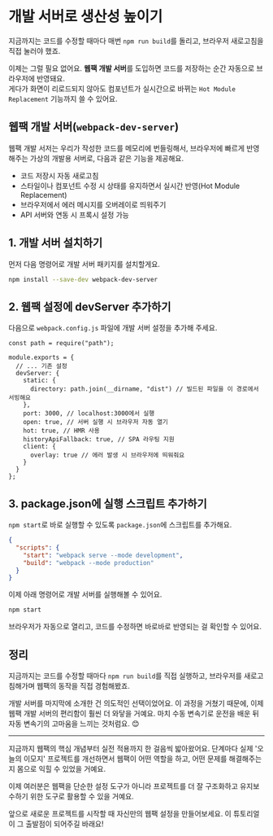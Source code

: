 # 개발 서버로 생산성 높이기

지금까지는 코드를 수정할 때마다 매번 `npm run build`를 돌리고, 브라우저 새로고침을 직접 눌러야 했죠.

이제는 그럴 필요 없어요. **웹팩 개발 서버**를 도입하면 코드를 저장하는 순간 자동으로 브라우저에 반영돼요.  
게다가 화면이 리로드되지 않아도 컴포넌트가 실시간으로 바뀌는 `Hot Module Replacement` 기능까지 쓸 수 있어요.

## 웹팩 개발 서버(`webpack-dev-server`)

웹팩 개발 서저는 우리가 작성한 코드를 메모리에 번들링해서, 브라우저에 빠르게 반영해주는 가상의 개발용 서버로, 다음과 같은 기능을 제공해요.

- 코드 저장시 자동 새로고침
- 스타일이나 컴포넌트 수정 시 상태를 유지하면서 실시간 반영(Hot Module Replacement)
- 브라우저에서 에러 메시지를 오버레이로 띄워주기
- API 서버와 연동 시 프록시 설정 가능

## 1. 개발 서버 설치하기

먼저 다음 명령어로 개발 서버 패키지를 설치할게요.

```bash
npm install --save-dev webpack-dev-server
```

## 2. 웹팩 설정에 devServer 추가하기

다음으로 `webpack.config.js` 파일에 개발 서버 설정을 추가해 주세요.

```js{5-16}
const path = require("path");

module.exports = {
  // ... 기존 설정
  devServer: {
    static: {
      directory: path.join(__dirname, "dist") // 빌드된 파일을 이 경로에서 서빙해요
    },
    port: 3000, // localhost:3000에서 실행
    open: true, // 서버 실행 시 브라우저 자동 열기
    hot: true, // HMR 사용
    historyApiFallback: true, // SPA 라우팅 지원
    client: {
      overlay: true // 에러 발생 시 브라우저에 띄워줘요
    }
  }
};
```

## 3. package.json에 실행 스크립트 추가하기

`npm start`로 바로 실행할 수 있도록 `package.json`에 스크립트를 추가해요.

```json
{
  "scripts": {
    "start": "webpack serve --mode development",
    "build": "webpack --mode production"
  }
}
```

이제 아래 명령어로 개발 서버를 실행해볼 수 있어요.

```bash
npm start
```

브라우저가 자동으로 열리고, 코드를 수정하면 바로바로 반영되는 걸 확인할 수 있어요.

## 정리

지금까지는 코드를 수정할 때마다 `npm run build`를 직접 실행하고, 브라우저를 새로고침해가며 웹팩의 동작을 직접 경험해봤죠.

개발 서버를 마지막에 소개한 건 의도적인 선택이었어요. 이 과정을 거쳤기 때문에, 이제 웹팩 개발 서버의 편리함이 훨씬 더 와닿을 거예요. 마치 수동 변속기로 운전을 배운 뒤 자동 변속기의 고마움을 느끼는 것처럼요. 😊

---

지금까지 웹팩의 핵심 개념부터 실전 적용까지 한 걸음씩 밟아왔어요. 단계마다 실제 '오늘의 이모지' 프로젝트를 개선하면서 웹팩이 어떤 역할을 하고, 어떤 문제를 해결해주는지 몸으로 익힐 수 있었을 거예요.

이제 여러분은 웹팩을 단순한 설정 도구가 아니라 프로젝트를 더 잘 구조화하고 유지보수하기 위한 도구로 활용할 수 있을 거예요.

앞으로 새로운 프로젝트를 시작할 때 자신만의 웹팩 설정을 만들어보세요. 이 튜토리얼이 그 출발점이 되어주길 바래요!
